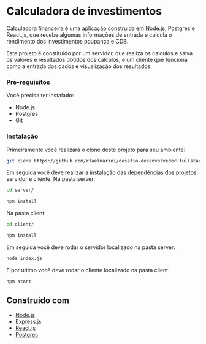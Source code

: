 # Calculadora de investimentos

Calculadora financeira é uma aplicação construída em Node.js, Postgres e React.js, que recebe algumas informações de entrada e calcula o rendimento dos investimentos poupança e CDB.

Este projeto é constituido por um servidor, que realiza os calculos e salva os valores e resultados obtidos dos calculos, e um cliente que funciona como a entrada dos dados e visualização dos resultados.

### Pré-requisitos

Você precisa ter instalado:
* Node.js
* Postgres
* Git

### Instalação

Primeiramente você realizará o clone deste projeto para seu ambiente:

```bash
git clone https://github.com/rfaelmarini/desafio-desenvolvedor-fullstack.git
```

Em seguida você deve realizar a instalação das dependências dos projetos, servidor e cliente.
Na pasta server:
```bash
cd server/
```

```bash
npm install
```

Na pasta client:
```bash
cd client/
```

```bash
npm install
```

Em seguida você deve rodar o servidor localizado na pasta server:

```bash
node index.js
```

E por último você deve rodar o cliente localizado na pasta client:

```bash
npm start
```

## Construído com

* [Node.js](https://nodejs.org/en/)
* [Express.js](https://expressjs.com/)
* [React.js](https://reactjs.org/)
* [Postgres](https://www.postgresql.org/)